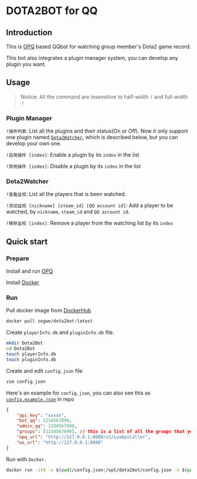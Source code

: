 # DOTA2BOT for QQ

## Introduction

This is [OPQ](https://github.com/OPQBOT/OPQ) based QQbot for watching group member's Dota2 game record.

This bot also integrates a plugin manager system, you can develop any plugin you want.

## Usage

> Notice: All the command are insensitive to half-width `!` and full-width `！`

### Plugin Manager

`!插件列表`: List all the plugins and their status(On or Off). Now it only support one plugin named [`Dota2Watcher`](), which is described below, but you can develop your own one.

`!启用插件 [index]`: Enable a plugin by its `index` in the list

`!禁用插件 [index]`: Disable a plugin by its `index` in the list

### Dota2Watcher

`!查看监视`: List all the players that is been watched.

`!添加监视 [nickname] [steam_id] [QQ account id]`: Add a player to be watched, by `nickname`, `steam_id` and `QQ account id`.

`!移除监视 [index]`: Remove a player from the watching list by its `index`

## Quick start

### Prepare

Install and run [OPQ](https://github.com/OPQBOT/OPQ)

Install [Docker](https://docs.docker.com/engine/install/)

### Run
Pull docker image from [DockerHub](https://hub.docker.com/r/zegwe/dota2bot)
```bash
docker pull zegwe/dota2bot:latest
```

Create `playerInfo.db` and `pluginInfo.db` file.
```bash
mkdir Dota2Bot
cd Dota2Bot
touch playerInfo.db
touch pluginInfo.db
```


Create and edit `config.json` file
```bash
vim config.json
```
Here's an example for `config.json`, you can also see this as [`config.example.json`](./config.example.json) in repo
```json
{
	"api_key": "xxxxx",
	"bot_qq": 1234567890,
	"admin_qq": 1234567890,
	"groups": [1234567890], // this is a list of all the groups that you want to enable bot in
	"opq_url": "http://127.0.0.1:8080/v1/LuaApiCaller",
	"ws_url": "http://127.0.0.1:8080"
}
```

Run with `Docker`.
```bash
docker run -itd -v $(pwd)/config.json:/opt/dota2bot/config.json -v $(pwd)/playerInfo.db:/opt/dota2bot/playerInfo.db -v $(pwd)/pluginInfo.db:/opt/dota2bot/pluginInfo.db --name dota2bot zegwe/dota2bot:latest
```
